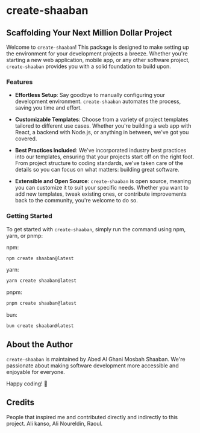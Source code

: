 # create-shaaban

## Scaffolding Your Next Million Dollar Project

Welcome to `create-shaaban`! This package is designed to make setting up the environment
for your development projects a breeze. Whether you're starting a new web application,
mobile app, or any other software project, `create-shaaban` provides you with a solid
foundation to build upon.

### Features

- **Effortless Setup**: Say goodbye to manually configuring your development environment.
  `create-shaaban` automates the process, saving you time and effort.

- **Customizable Templates**: Choose from a variety of project templates tailored to
  different use cases. Whether you're building a web app with React, a backend with
  Node.js, or anything in between, we've got you covered.

- **Best Practices Included**: We've incorporated industry best practices into our
  templates, ensuring that your projects start off on the right foot. From project
  structure to coding standards, we've taken care of the details so you can focus on what
  matters: building great software.

- **Extensible and Open Source**: `create-shaaban` is open source, meaning you can
  customize it to suit your specific needs. Whether you want to add new templates, tweak
  existing ones, or contribute improvements back to the community, you're welcome to do
  so.

### Getting Started

To get started with `create-shaaban`, simply run the command using npm, yarn, or pnmp:

npm:

```bash
npm create shaaban@latest
```

yarn:

```bash
yarn create shaaban@latest
```

pnpm:

```bash
pnpm create shaaban@latest
```

bun:

```bash
bun create shaaban@latest
```

## About the Author

`create-shaaban` is maintained by Abed Al Ghani Mosbah Shaaban. We're passionate about
making software development more accessible and enjoyable for everyone.

Happy coding! 🚀

## Credits

People that inspired me and contributed directly and indirectly to this project.
Ali kanso, Ali Noureldin, Raoul.
